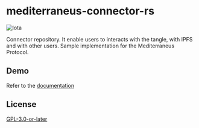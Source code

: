 # mediterraneus-connector-rs

![Iota](https://img.shields.io/badge/iota-29334C?style=for-the-badge&logo=iota&logoColor=white)

Connector repository. It enable users to interacts with the tangle, with IPFS and with other users. Sample implementation for the Mediterraneus Protocol.

## Demo 

Refer to the [documentation](https://cybersecurity-links.github.io/mediterraneus/running-the-protocol/connector-rs)

## License

[GPL-3.0-or-later](https://spdx.org/licenses/GPL-3.0-or-later.html)